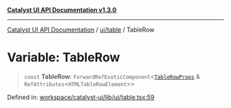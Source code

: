 [**Catalyst UI API Documentation v1.3.0**](../../../README.md)

---

[Catalyst UI API Documentation](../../../README.md) / [ui/table](../README.md) / TableRow

# Variable: TableRow

> `const` **TableRow**: `ForwardRefExoticComponent`\<[`TableRowProps`](../interfaces/TableRowProps.md) & `RefAttributes`\<`HTMLTableRowElement`\>\>

Defined in: [workspace/catalyst-ui/lib/ui/table.tsx:59](https://github.com/TheBranchDriftCatalyst/catalyst-ui/blob/main/lib/ui/table.tsx#L59)
